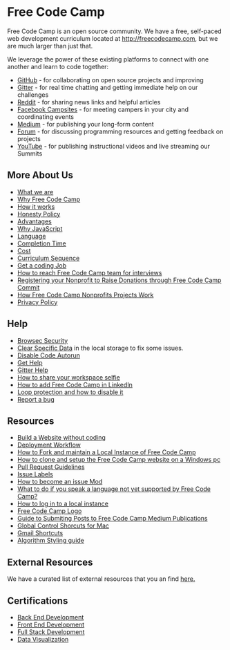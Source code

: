 # Free Code Camp

Free Code Camp is an open source community. We have a free, self-paced web development curriculum located at <http://freecodecamp.com>, but we are much larger than just that.

We leverage the power of these existing platforms to connect with one another and learn to code together:

- [GitHub](https://github.com/freecodecamp/freecodecamp) - for collaborating on open source projects and improving
- [Gitter](https://gitter.im/freecodecamp/freecodecamp) - for real time chatting and getting immediate help on our challenges
- [Reddit](https://www.reddit.com/r/freecodecamp) - for sharing news links and helpful articles
- [Facebook Campsites](https://www.facebook.com/groups/free.code.campers) - for meeting campers in your city and coordinating events
- [Medium](https://medium.freecodecamp.com) - for publishing your long-form content
- [Forum](http://forum.freecodecamp.com/) - for discussing programming resources and getting feedback on projects
- [YouTube](https://www.youtube.com/freecodecamp) - for publishing instructional videos and live streaming our Summits

## More About Us

- [What we are](FreeCodeCamp-What)
- [Why Free Code Camp](FreeCodeCamp-Why)
- [How it works](FreeCodeCamp-How-It-Works)
- [Honesty Policy](FreeCodeCamp-Academic-Honesty-Policy)
- [Advantages](FreeCodeCamp-Advantages)
- [Why JavaScript](FreeCodeCamp-Why-JavaScript)
- [Language](FreeCodeCamp-Completion-Language-Requirements)
- [Completion Time](FreeCodeCamp-Completion-Time)
- [Cost](FreeCodeCamp-Cost)
- [Curriculum Sequence](FreeCodeCamp-Curriculum-Sequence)
- [Get a coding Job](FreeCodeCamp-Getting-Codinng-Job)
- [How to reach Free Code Camp team for interviews](FreeCodeCamp-Interviews)
- [Registering your Nonprofit to Raise Donations through Free Code Camp Commit](FreeCodeCamp-NonProfits-Commitment-Registration)
- [How Free Code Camp Nonprofits Projects Work](FreeCodeCamp-Nonprofits-Projects-How-They-Work)
- [Privacy Policy](FreeCodeCamp-Privacy-Policy)

## Help

- [Browsec Security](FreeCodeCamp-Browsec-Security)
- [Clear Specific Data](FreeCodeCamp-Clear-Specific-Data-Local-Storage) in the local storage to fix some issues.
- [Disable Code Autorun](FreeCodeCamp-Disable-Code-Autorun)
- [Get Help](FreeCodeCamp-Get-Help)
- [Gitter Help](FreeCodeCamp-Gitter-Help)
- [How to share your workspace selfie](FreeCodeCamp-Instagram-Share-Selfie)
- [How to add Free Code Camp in LinkedIn](FreeCodeCamp-LinkedIn-Add)
- [Loop protection and how to disable it](FreeCodeCamp-Loops-Protection)
- [Report a bug](FreeCodeCamp-Report-Bugs)

## Resources

- [Build a Website without coding](FreeCodeCamp-Build-Website-Without-Coding)
- [Deployment Workflow](FreeCodeCamp-Deployment-Workflow)
- [How to Fork and maintain a Local Instance of Free Code Camp](FreeCodeCamp-Fork-Local)
- [How to clone and setup the Free Code Camp website on a Windows pc](FreeCodeCamp-Fork-Windows)
- [Pull Request Guidelines](FreeCodeCamp-Guide-Pull-Request)
- [Issue Labels](FreeCodeCamp-Issue-Labels)
- [How to become an issue Mod](FreeCodeCamp-Issue-Mods)
- [What to do if you speak a language not yet supported by Free Code Camp?](FreeCodeCamp-Languages)
- [How to log in to a local instance](FreeCodeCamp-Log-In-To-Local-Instance)
- [Free Code Camp Logo](FreeCodeCamp-Logo)
- [Guide to Submiting Posts to Free Code Camp Medium Publications](FreeCodeCamp-Medium-Post)
- [Global Control Shorcuts for Mac](FreeCodeCamp-Shortcuts-Global-Control-Mac)
- [Gmail Shortcuts](FreeCodeCamp-Shortcuts-Gmail)
- [Algorithm Styling guide](FreeCodeCamp-Style-Algorithms-Guide)

## External Resources

We have a curated list of external resources that you an find [here.](FreeCodeCamp-Recommended-Resources)

## Certifications

- [Back End Development](FreeCodeCamp-Back-End-Development-Certification)
- [Front End Development](FreeCodeCamp-Front-End-Development-Certification)
- [Full Stack Development](FreeCodeCamp-Full-Stack-Development-Certification)
- [Data Visualization](FreeCodeCamp-Data-Visualization-Certification)
